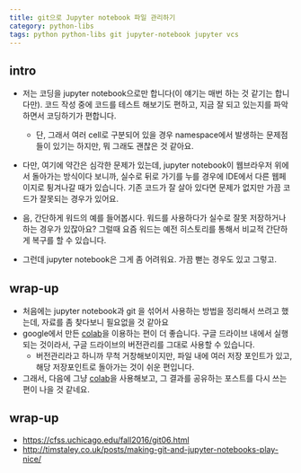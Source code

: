 ```yaml
---
title: git으로 Jupyter notebook 파일 관리하기 
category: python-libs
tags: python python-libs git jupyter-notebook jupyter vcs
---
```


## intro

- 저는 코딩을 jupyter notebook으로만 합니다(이 얘기는 매번 하는 것 같기는 합니다만). 코드 작성 중에 코드를 테스트 해보기도 편하고, 지금 잘 되고 있는지를 파악하면서 코딩하기가 편합니다. 
    - 단, 그래서 여러 cell로 구분되어 있을 경우 namespace에서 발생하는 문제점들이 있기는 하지만, 뭐 그래도 괜찮은 것 같아요. 

- 다만, 여기에 약간은 심각한 문제가 있는데, jupyter notebook이 웹브라우저 위에서 돌아가는 방식이다 보니까, 실수로 뒤로 가기를 누를 경우에 IDE에서 다른 웹페이지로 튕겨나갈 때가 있습니다. 기존 코드가 잘 살아 있다면 문제가 없지만 가끔 코드가 잘못되는 경우가 있어요. 

- 음, 간단하게 워드의 예를 들어봅시다. 워드를 사용하다가 실수로 잘못 저장하거나 하는 경우가 있잖아요? 그럴때 요즘 워드는 예전 히스토리를 통해서 비교적 간단하게 복구를 할 수 있습니다.
- 그런데 jupyter notebook은 그게 좀 어려워요. 가끔 뻗는 경우도 있고 그렇고. 

## wrap-up

- 처음에는 jupyter notebook과 git 을 섞어서 사용하는 방법을 정리해서 쓰려고 했는데, 자료를 좀 찾다보니 필요없을 것 같아요
- google에서 만든 [colab](https://colab.research.google.com/)을 이용하는 편이 더 좋습니다. 구글 드라이브 내에서 실행되는 것이라서, 구글 드라이브의 버전관리를 그대로 사용할 수 있습니다.
    - 버전관리라고 하니까 무척 거창해보이지만, 파일 내에 여러 저장 포인트가 있고, 해당 저장포인트로 돌아가는 것이 쉬운 편입니다. 
- 그래서, 다음에 그냥 [colab](https://colab.research.google.com/)을 사용해보고, 그 결과를 공유하는 포스트를 다시 쓰는 편이 나을 것 같네요. 


## wrap-up

- <https://cfss.uchicago.edu/fall2016/git06.html>
- <http://timstaley.co.uk/posts/making-git-and-jupyter-notebooks-play-nice/>